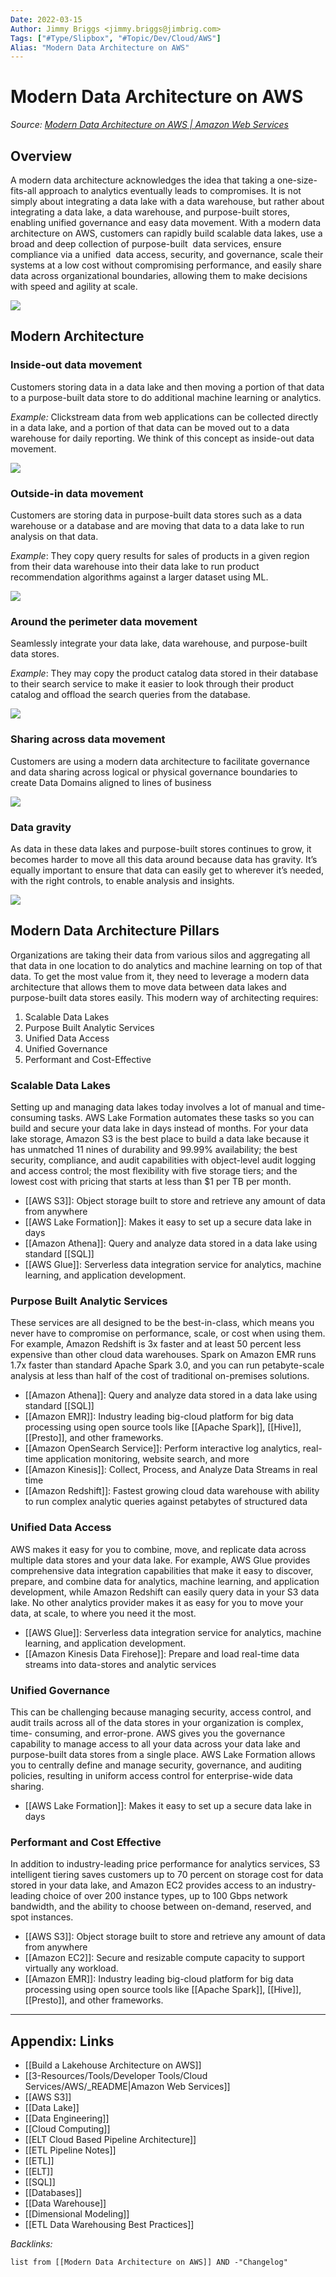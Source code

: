```yaml
---
Date: 2022-03-15
Author: Jimmy Briggs <jimmy.briggs@jimbrig.com>
Tags: ["#Type/Slipbox", "#Topic/Dev/Cloud/AWS"]
Alias: "Modern Data Architecture on AWS"
---
```


# Modern Data Architecture on AWS
*Source: [Modern Data Architecture on AWS | Amazon Web Services](https://aws.amazon.com/big-data/datalakes-and-analytics/modern-data-architecture/)*

## Overview

A modern data architecture acknowledges the idea that taking a one-size-fits-all approach to analytics eventually leads to compromises. It is not simply about integrating a data lake with a data warehouse, but rather about integrating a data lake, a data warehouse, and purpose-built stores, enabling unified governance and easy data movement. With a modern data architecture on AWS, customers can rapidly build scalable data lakes, use a broad and deep collection of purpose-built  data services, ensure compliance via a unified  data access, security, and governance, scale their systems at a low cost without compromising performance, and easily share data across organizational boundaries, allowing them to make decisions with speed and agility at scale.

![](https://i.imgur.com/KUbdRCa.png)

## Modern Architecture

### Inside-out data movement

Customers storing data in a data lake and then moving a portion of that data to a purpose-built data store to do additional machine learning or analytics.  
  
_Example:_ Clickstream data from web applications can be collected directly in a data lake, and a portion of that data can be moved out to a data warehouse for daily reporting. We think of this concept as inside-out data movement.

![](https://i.imgur.com/xC2IjdV.png)

### Outside-in data movement

Customers are storing data in purpose-built data stores such as a data warehouse or a database and are moving that data to a data lake to run analysis on that data. 

_Example_: They copy query results for sales of products in a given region from their data warehouse into their data lake to run product recommendation algorithms against a larger dataset using ML.

![](https://i.imgur.com/XEcSQRv.png)


### Around the perimeter data movement

Seamlessly integrate your data lake, data warehouse, and purpose-built data stores. 

_Example_: They may copy the product catalog data stored in their database to their search service to make it easier to look through their product catalog and offload the search queries from the database.

![](https://i.imgur.com/b9eO6my.png)

### Sharing across data movement

Customers are using a modern data architecture to facilitate governance and data sharing across logical or physical governance boundaries to create Data Domains aligned to lines of business

![](https://i.imgur.com/TGsGmZV.png)
### Data gravity

As data in these data lakes and purpose-built stores continues to grow, it becomes harder to move all this data around because data has gravity. It’s equally important to ensure that data can easily get to wherever it’s needed, with the right controls, to enable analysis and insights.

![](https://i.imgur.com/dwZIFux.png)
## Modern Data Architecture Pillars

Organizations are taking their data from various silos and aggregating all that data in one location to do analytics and machine learning on top of that data. To get the most value from it, they need to leverage a modern data architecture that allows them to move data between data lakes and purpose-built data stores easily. This modern way of architecting requires:

1. Scalable Data Lakes
2. Purpose Built Analytic Services
3. Unified Data Access
4. Unified Governance
5. Performant and Cost-Effective

### Scalable Data Lakes

Setting up and managing data lakes today involves a lot of manual and time-consuming tasks. AWS Lake Formation automates these tasks so you can build and secure your data lake in days instead of months. For your data lake storage, Amazon S3 is the best place to build a data lake because it has unmatched 11 nines of durability and 99.99% availability; the best security, compliance, and audit capabilities with object-level audit logging and access control; the most flexibility with five storage tiers; and the lowest cost with pricing that starts at less than $1 per TB per month.

- [[AWS S3]]: Object storage built to store and retrieve any amount of data from anywhere
- [[AWS Lake Formation]]: Makes it easy to set up a secure data lake in days
- [[Amazon Athena]]: Query and analyze data stored in a data lake using standard [[SQL]]
- [[AWS Glue]]: Serverless data integration service for analytics, machine learning, and application development.

### Purpose Built Analytic Services

These services are all designed to be the best-in-class, which means you never have to compromise on performance, scale, or cost when using them. For example, Amazon Redshift is 3x faster and at least 50 percent less expensive than other cloud data warehouses. Spark on Amazon EMR runs 1.7x faster than standard Apache Spark 3.0, and you can run petabyte-scale analysis at less than half of the cost of traditional on-premises solutions.

- [[Amazon Athena]]: Query and analyze data stored in a data lake using standard [[SQL]]
- [[Amazon EMR]]: Industry leading big-cloud platform for big data processing using open source tools like [[Apache Spark]], [[Hive]], [[Presto]], and other frameworks.
- [[Amazon OpenSearch Service]]: Perform interactive log analytics, real-time application monitoring, website search, and more
- [[Amazon Kinesis]]: Collect, Process, and Analyze Data Streams in real time
- [[Amazon Redshift]]: Fastest growing cloud data warehouse with ability to run complex analytic queries against petabytes of structured data

### Unified Data Access

AWS makes it easy for you to combine, move, and replicate data across multiple data stores and your data lake. For example, AWS Glue provides comprehensive data integration capabilities that make it easy to discover, prepare, and combine data for analytics, machine learning, and application development, while Amazon Redshift can easily query data in your S3 data lake. No other analytics provider makes it as easy for you to move your data, at scale, to where you need it the most.

- [[AWS Glue]]: Serverless data integration service for analytics, machine learning, and application development.
- [[Amazon Kinesis Data Firehose]]: Prepare and load real-time data streams into data-stores and analytic services

### Unified Governance

This can be challenging because managing security, access control, and audit trails across all of the data stores in your organization is complex, time- consuming, and error-prone. AWS gives you the governance capability to manage access to all your data across your data lake and purpose-built data stores from a single place. AWS Lake Formation allows you to centrally define and manage security, governance, and auditing policies, resulting in uniform access control for enterprise-wide data sharing.

- [[AWS Lake Formation]]: Makes it easy to set up a secure data lake in days

### Performant and Cost Effective

In addition to industry-leading price performance for analytics services, S3 intelligent tiering saves customers up to 70 percent on storage cost for data stored in your data lake, and Amazon EC2 provides access to an industry-leading choice of over 200 instance types, up to 100 Gbps network bandwidth, and the ability to choose between on-demand, reserved, and spot instances.

- [[AWS S3]]: Object storage built to store and retrieve any amount of data from anywhere
- [[Amazon EC2]]: Secure and resizable compute capacity to support virtually any workload.
- [[Amazon EMR]]: Industry leading big-cloud platform for big data processing using open source tools like [[Apache Spark]], [[Hive]], [[Presto]], and other frameworks.

***

## Appendix: Links

- [[Build a Lakehouse Architecture on AWS]]
- [[3-Resources/Tools/Developer Tools/Cloud Services/AWS/_README|Amazon Web Services]]
- [[AWS S3]]
- [[Data Lake]]
- [[Data Engineering]]
- [[Cloud Computing]]
- [[ELT Cloud Based Pipeline Architecture]]
- [[ETL Pipeline Notes]]
- [[ETL]]
- [[ELT]]
- [[SQL]]
- [[Databases]]
- [[Data Warehouse]]
- [[Dimensional Modeling]]
- [[ETL Data Warehousing Best Practices]]

*Backlinks:*

```dataview
list from [[Modern Data Architecture on AWS]] AND -"Changelog"
```